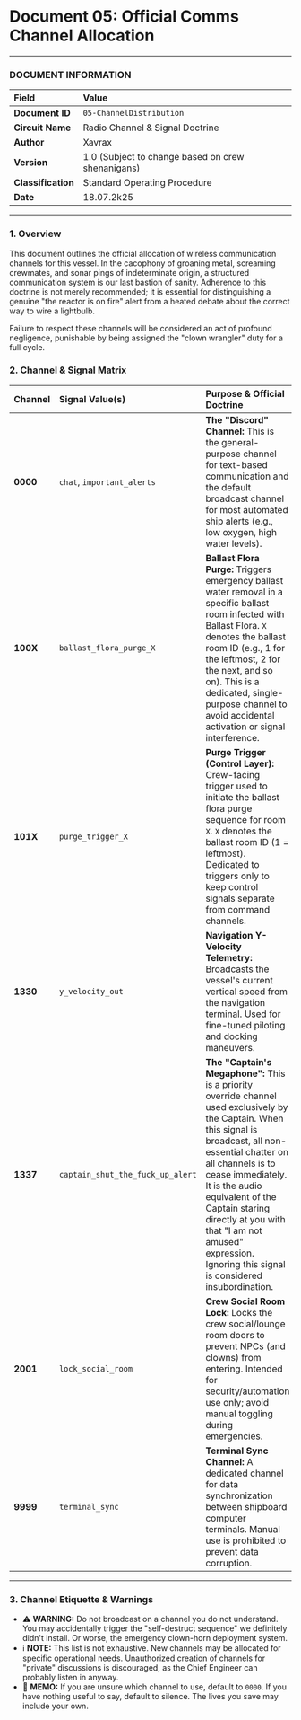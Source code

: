 # Document 05: Official Comms Channel Allocation

---

### **DOCUMENT INFORMATION**

| Field | Value |
| :--- | :--- |
| **Document ID** | `05-ChannelDistribution` |
| **Circuit Name**| Radio Channel & Signal Doctrine |
| **Author** | Xavrax |
| **Version** | 1.0 (Subject to change based on crew shenanigans) |
| **Classification**| Standard Operating Procedure |
| **Date**| 18.07.2k25 |

---

### 1. Overview

This document outlines the official allocation of wireless communication channels for this vessel. In the cacophony of groaning metal, screaming crewmates, and sonar pings of indeterminate origin, a structured communication system is our last bastion of sanity. Adherence to this doctrine is not merely recommended; it is essential for distinguishing a genuine "the reactor is on fire" alert from a heated debate about the correct way to wire a lightbulb.

Failure to respect these channels will be considered an act of profound negligence, punishable by being assigned the "clown wrangler" duty for a full cycle.

### 2. Channel & Signal Matrix

| Channel | Signal Value(s) | Purpose & Official Doctrine |
| :--- | :--- | :--- |
| **0000** | `chat`, `important_alerts` | **The "Discord" Channel:** This is the general-purpose channel for text-based communication and the default broadcast channel for most automated ship alerts (e.g., low oxygen, high water levels). |
| **100X** | `ballast_flora_purge_X` | **Ballast Flora Purge:** Triggers emergency ballast water removal in a specific ballast room infected with Ballast Flora. `X` denotes the ballast room ID (e.g., 1 for the leftmost, 2 for the next, and so on). This is a dedicated, single-purpose channel to avoid accidental activation or signal interference. |
| **101X** | `purge_trigger_X` | **Purge Trigger (Control Layer):** Crew-facing trigger used to initiate the ballast flora purge sequence for room `X`. `X` denotes the ballast room ID (1 = leftmost). Dedicated to triggers only to keep control signals separate from command channels. |
| **1330** | `y_velocity_out` | **Navigation Y-Velocity Telemetry:** Broadcasts the vessel's current vertical speed from the navigation terminal. Used for fine-tuned piloting and docking maneuvers. |
| **1337** | `captain_shut_the_fuck_up_alert` | **The "Captain's Megaphone":** This is a priority override channel used exclusively by the Captain. When this signal is broadcast, all non-essential chatter on all channels is to cease immediately. It is the audio equivalent of the Captain staring directly at you with that "I am not amused" expression. Ignoring this signal is considered insubordination. |
| **2001** | `lock_social_room` | **Crew Social Room Lock:** Locks the crew social/lounge room doors to prevent NPCs (and clowns) from entering. Intended for security/automation use only; avoid manual toggling during emergencies. |
| **9999** | `terminal_sync` | **Terminal Sync Channel:** A dedicated channel for data synchronization between shipboard computer terminals. Manual use is prohibited to prevent data corruption. |

---

### 3. Channel Etiquette & Warnings

-   :warning: **WARNING:** Do not broadcast on a channel you do not understand. You may accidentally trigger the "self-destruct sequence" we definitely didn't install. Or worse, the emergency clown-horn deployment system.
-   :information_source: **NOTE:** This list is not exhaustive. New channels may be allocated for specific operational needs. Unauthorized creation of channels for "private" discussions is discouraged, as the Chief Engineer can probably listen in anyway.
-   :memo: **MEMO:** If you are unsure which channel to use, default to `0000`. If you have nothing useful to say, default to silence. The lives you save may include your own. 